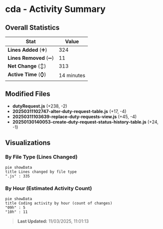 # cda - Activity Summary 

## Overall Statistics

| Stat                   | Value                                                             |
| ---------------------- | ----------------------------------------------------------------- |
| **Lines Added** (➕)   | 324                                          |
| **Lines Removed** (➖) | 11                                        |
| **Net Change** (↕)    | 313                |
| **Active Time** (⌚)   | 14 minutes |


## Modified Files
- **dutyRequest.js** (+238, -2)
- **20250311102747-alter-duty-request-table.js** (+17, -4)
- **20250311103639-replace-duty-requests-view.js** (+45, -4)
- **20250130140053-create-duty-request-status-history-table.js** (+24, -1)

## Visualizations

### By File Type (Lines Changed)

```mermaid
pie showData
title Lines changed by file type
".js" : 335
```

### By Hour (Estimated Activity Count)

```mermaid
pie showData
title Coding activity by hour (count of changes)
"09h" : 5
"10h" : 11
```


> **Last Updated:** 11/03/2025, 11:01:13